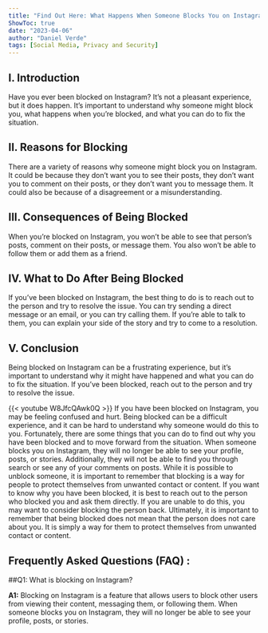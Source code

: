 ```yaml
---
title: "Find Out Here: What Happens When Someone Blocks You on Instagram!"
ShowToc: true 
date: "2023-04-06"
author: "Daniel Verde" 
tags: [Social Media, Privacy and Security]
---
```

## I. Introduction

Have you ever been blocked on Instagram? It’s not a pleasant experience, but it does happen. It’s important to understand why someone might block you, what happens when you’re blocked, and what you can do to fix the situation. 

## II. Reasons for Blocking

There are a variety of reasons why someone might block you on Instagram. It could be because they don’t want you to see their posts, they don’t want you to comment on their posts, or they don’t want you to message them. It could also be because of a disagreement or a misunderstanding. 

## III. Consequences of Being Blocked

When you’re blocked on Instagram, you won’t be able to see that person’s posts, comment on their posts, or message them. You also won’t be able to follow them or add them as a friend. 

## IV. What to Do After Being Blocked

If you’ve been blocked on Instagram, the best thing to do is to reach out to the person and try to resolve the issue. You can try sending a direct message or an email, or you can try calling them. If you’re able to talk to them, you can explain your side of the story and try to come to a resolution. 

## V. Conclusion

Being blocked on Instagram can be a frustrating experience, but it’s important to understand why it might have happened and what you can do to fix the situation. If you’ve been blocked, reach out to the person and try to resolve the issue.

{{< youtube W8JfcQAwk0Q >}} 
If you have been blocked on Instagram, you may be feeling confused and hurt. Being blocked can be a difficult experience, and it can be hard to understand why someone would do this to you. Fortunately, there are some things that you can do to find out why you have been blocked and to move forward from the situation. When someone blocks you on Instagram, they will no longer be able to see your profile, posts, or stories. Additionally, they will not be able to find you through search or see any of your comments on posts. While it is possible to unblock someone, it is important to remember that blocking is a way for people to protect themselves from unwanted contact or content. If you want to know why you have been blocked, it is best to reach out to the person who blocked you and ask them directly. If you are unable to do this, you may want to consider blocking the person back. Ultimately, it is important to remember that being blocked does not mean that the person does not care about you. It is simply a way for them to protect themselves from unwanted contact or content.

## Frequently Asked Questions (FAQ) :
##Q1: What is blocking on Instagram?

**A1:** Blocking on Instagram is a feature that allows users to block other users from viewing their content, messaging them, or following them. When someone blocks you on Instagram, they will no longer be able to see your profile, posts, or stories.


